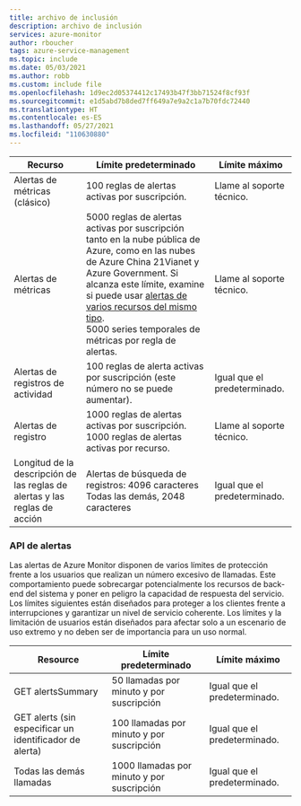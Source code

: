 ```yaml
---
title: archivo de inclusión
description: archivo de inclusión
services: azure-monitor
author: rboucher
tags: azure-service-management
ms.topic: include
ms.date: 05/03/2021
ms.author: robb
ms.custom: include file
ms.openlocfilehash: 1d9ec2d05374412c17493b47f3bb71524f8cf93f
ms.sourcegitcommit: e1d5abd7b8ded7ff649a7e9a2c1a7b70fdc72440
ms.translationtype: HT
ms.contentlocale: es-ES
ms.lasthandoff: 05/27/2021
ms.locfileid: "110630880"
---
```

| Recurso | Límite predeterminado | Límite máximo |
| --- | --- | --- |
| Alertas de métricas (clásico) |100 reglas de alertas activas por suscripción. | Llame al soporte técnico. |
| Alertas de métricas |5000 reglas de alertas activas por suscripción tanto en la nube pública de Azure, como en las nubes de Azure China 21Vianet y Azure Government. Si alcanza este límite, examine si puede usar [alertas de varios recursos del mismo tipo](../articles/azure-monitor/alerts/alerts-metric-overview.md#monitoring-at-scale-using-metric-alerts-in-azure-monitor).<br/>5000 series temporales de métricas por regla de alertas. | Llame al soporte técnico. |
| Alertas de registros de actividad | 100 reglas de alerta activas por suscripción (este número no se puede aumentar). | Igual que el predeterminado. |
| Alertas de registro | 1000 reglas de alertas activas por suscripción. 1000 reglas de alertas activas por recurso. | Llame al soporte técnico. |
| Longitud de la descripción de las reglas de alertas y las reglas de acción| Alertas de búsqueda de registros: 4096 caracteres<br/>Todas las demás, 2048 caracteres | Igual que el predeterminado. |

### <a name="alerts-api"></a>API de alertas
Las alertas de Azure Monitor disponen de varios límites de protección frente a los usuarios que realizan un número excesivo de llamadas. Este comportamiento puede sobrecargar potencialmente los recursos de back-end del sistema y poner en peligro la capacidad de respuesta del servicio. Los límites siguientes están diseñados para proteger a los clientes frente a interrupciones y garantizar un nivel de servicio coherente. Los límites y la limitación de usuarios están diseñados para afectar solo a un escenario de uso extremo y no deben ser de importancia para un uso normal.

| Resource | Límite predeterminado | Límite máximo |
| --- | --- | --- |
| GET alertsSummary | 50 llamadas por minuto y por suscripción | Igual que el predeterminado. | 
|   GET alerts (sin especificar un identificador de alerta) | 100 llamadas por minuto y por suscripción | Igual que el predeterminado. | 
|   Todas las demás llamadas | 1000 llamadas por minuto y por suscripción | Igual que el predeterminado. | 

